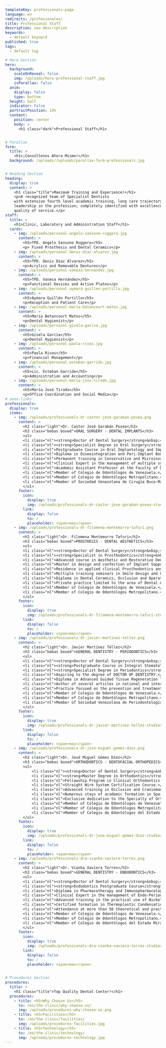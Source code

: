 ```yaml
---
templateKey: professionals-page
language: en
redirects: /profesionales/
title: Professional Staff
description: seo description
keywords:
  - default keyowrd
published: true
tags:
  - default tag

# Hero Section
hero:
  background:
    scaleOnReveal: false
    img: /uploads/hero-professional-staff.jpg
    isParallax: false
  anim:
    display: false
    type: bottom
  height: half
  indicator: false
  portraitPosition: 14%
  content:
    position: center
    body: >
      <h1 class="dark">Professional Staff</h1>


# Parallax
form:
  title: >
    <h1>¡Consúltenos Ahora Mismo!</h1>
  background: /uploads//uploads/parallax-form-professionals.jpg


# Heading Section
heading:
  display: true
  content: >
    <h1 class="title">Maximum Training and Experience!</h1>
    <p>A recognized team of Specialist Dentists
    with extensive fourth level academic training, long care trajectory and solid
    leadership in the profession; completely identified with excellence and optimum
    quality of service.</p>
staff:
  title: >
    <h1>Clinic, Laboratory and Administration Staff</h1>
  cards:
    - img: /uploads/personal-angelo-sansone-ruggero.jpg
      content: >
        <h5>TPD. Angelo Sansone Ruggero</h5>
        <p> Fixed Prosthesis and Dental Ceramics</p>
    - img: /uploads/personal-denis-diaz-alvarez.jpg
      content: >
        <h5>TPD. Denis Díaz Álvarez</h5>
        <p>Acrylics and Removable Dentures</p>
    - img: /uploads/personal-vanesa-hernandez.jpg
      content: >
        <h5>TPD. Vanesa Hernández</h5>
        <p>Functional Devices and Active Plates</p>
    - img: /uploads/personal-aymara-guillen-portillo.jpg
      content: >
        <h5>Aymara Guillén Portillo</h5>
        <p>Reception and Patient Care</p>
    - img: /uploads/personal-maria-betancourt-matos.jpg
      content: >
        <h5>María Betancourt Matos</h5>
        <p>Dental Hygienist</p>
    - img: /uploads/personal-gisela-garcia.jpg
      content: >
        <h5>Gisela García</h5>
        <p>Dental Hygienist</p>
    - img: /uploads/personal-paola-rivas.jpg
      content: >
        <h5>Paola Rivas</h5>
        <p>Financial Management</p>
    - img: /uploads/personal-esteban-garrido.jpg
      content: >
        <h5>Lic. Esteban Garrido</h5>
        <p>Administration and Accounting</p>
    - img: /uploads/personal-maria-jose-tirado.jpg
      content: >
        <h5>María José Tirado</h5>
        <p>Office Coordination and Social Media</p>
# anex-links
professionals:
  display: true
  items:
    - img: /uploads/professionals-dr-castor-jose-garaban-povea.png
      content: >
        <h2 class="light">Dr. Castor José Garabán Povea</h2>
        <h3 class="bebas boxed">ORAL SURGERY - DENTAL IMPLANTS</h3>
        <ul>
        <li class="nl"><strong>Doctor of Dental Surgery</strong>&nbsp;<em>(Universidad Central de Venezuela, 1994)</em>.</li>
        <li class="nl"><strong>Specialist Degree in Oral Surgery</strong>&nbsp;<em>(Universidad Central de Venezuela, 2006)</em>.</li>
        <li class="nl">Postgraduate Course in Oral Implantology and Implant Prosthodontics.</li>
        <li class="nl">Diploma in Osseointegration and Peri-Implant Bone Regeneration.</li>
        <li class="nl">Permanent training in Conservative and Microinvasive Surgical Techniques. </li>
        <li class="nl">Clinical Expert in the management of multiple systems of Advanced Oral Implantology. </li>
        <li class="nl">Academic Assistant Professor at the Faculty of Dentistry, U.C.V. </li>
        <li class="nl">Member of Colegio de Odontólogos de Venezuela.</li>
        <li class="nl">Member of Colegio de Odontólogos Metropolitano.</li>
        <li class="nl">Member of Sociedad Venezolana de Cirugía Buco-Maxilofacial&nbsp;<em>(S.V.C.B.M.F.)</em>.</li>
        </ul>
      footer:
        icon:
          display: true
          img: /uploads/professionals-dr-castor-jose-garaban-povea-studies.jpg
        link:
          display: false
          to: /
          placeholder: <span>mas</span>
    - img: /uploads/professionals-dr-filomena-montemurro-tafuri.png
      content: >
        <h2 class="light">Dr. Filomena Montemurro Tafuri</h2>
        <h3 class="bebas boxed">PROSTHESIS - DENTAL AESTHETICS</h3>
        <ul>
        <li class="nl"><strong>Doctor of Dental Surgery</strong>&nbsp;<em>(Universidad Santa María, 2001)</em>.</li>
        <li class="nl"><strong>Specialist in Prosthodontics</strong>&nbsp;<em>(Collegio dei Docenti di Odontoiatria, Italy, 2003).</em></li>
        <li class="nl">Advanced course in Aesthetic and Restorative Dentistry&nbsp;<em>(U.S.M., 2004).</em></li>
        <li class="nl">Master in design and confection of Implant Supported Restorations.</li>
        <li class="nl">Residence in applied clinical Prosthodontics and Implantology.</li>
        <li class="nl">Multiple training seminars in Smile Design and CAD-CAM Technologies.</li>
        <li class="nl">Diploma in Dental Ceramics, Occlusion and Operative Dentistry.</li>
        <li class="nl">Private practice limited to the area of Dental Aesthetics, Prosthetics and Oral Rehabilitation.</li>
        <li class="nl">Member of Colegio de Odontólogos de Venezuela.</li>
        <li class="nl">Member of Colegio de Odontólogos Metropolitano.</li>
        </ul>
      footer:
        icon:
          display: true
          img: /uploads/professionals-dr-filomena-montemurro-tafuri-studies.jpg
        link:
          display: false
          to: /
          placeholder: <span>mas</span>
    - img: /uploads/professionals-dr-javier-martinez-tellez.png
      content: >
        <h2 class="light">Dr. Javier Martínez Téllez</h2>
        <h3 class="bebas boxed">GENERAL DENTISTRY - PERIODONTICS</h3>
        <ul>
        <li class="nl"><strong>Doctor of Dental Surgery</strong>&nbsp;<em>(Universidad Central de Venezuela, 2000).</em></li>
        <li class="nl"><strong>Postgraduate Course in Integral Stomatology of the Adult</strong>&nbsp;<em>(Universidad Santa María, 2004).</em></li>
        <li class="nl"><strong>Specialist Degree in Periodontics</strong>&nbsp;<em>(Universidad Central de Venezuela, 2014).</em></li>
        <li class="nl">Aspiring to the degree of DOCTOR OF DENTISTRY.</li>
        <li class="nl">Diploma in Advanced Guided Tissue Regeneration Techniques.</li>
        <li class="nl">Author of several articles in national and international journals.</li>
        <li class="nl">Practice focused on the prevention and treatment of Periodontal Pathology.</li>
        <li class="nl">Member of Colegio de Odontólogos de Venezuela.</li>
        <li class="nl">Member of Colegio de Odontólogos Metropolitano.</li>
        <li class="nl">Member of Sociedad Venezolana de Periodontología.</li>
        </ul>
      footer:
        icon:
          display: true
          img: /uploads/professionals-dr-javier-martinez-tellez-studies.jpg
        link:
          display: false
          to: /
          placeholder: <span>mas</span>
    - img: /uploads/professionals-dr-jose-miguel-gomez-diez.png
      content: >
        <h2 class="light">Dr. José Miguel Gómez Díez</h2>
        <h3 class="bebas boxed">ORTHODONTICS - DENTOFACIAL ORTHOPEDICS</h3>
        <ul>
            <li class="nl"><strong>Doctor of Dental Surgery</strong>&nbsp;<em>(Universidad Central de Venezuela, 1996).</em></li>
            <li class="nl"><strong>Master Degree in Orthodontics</strong>&nbsp;<em>(Universidad Autónoma de Tamaulipas, Mexico, 2003).</em></li>
            <li class="nl">Fellowship Program in Clinical Orthodontics.</li>
            <li class="nl">Straight Wire System Certification Course.</li>
            <li class="nl">Advanced training in Occlusion and Craniomandibular Dysfunction.</li>
            <li class="nl">Numerous stays of academic formation in Spain, Mexico and USA.</li>
            <li class="nl">Exclusive dedication to the Specialty of Orthodontics and Dentofacial Orthopedics.</li>
            <li class="nl">Member of Colegio de Odontólogos de Venezuela.</li>
            <li class="nl">Member of Colegio de Odontólogos Metropolitano.</li>
            <li class="nl">Member of Colegio de Odontólogos del Estado Miranda.</li>
        </ul>
      footer:
        icon:
          display: true
          img: /uploads/professionals-dr-jose-miguel-gomez-diez-studies.jpg
        link:
          display: false
          to: /
          placeholder: <span>mas</span>
    - img: /uploads/professionals-dra-vianka-xaviera-torres.png
      content: >
        <h2 class="light">Dr. Vianka Xaviera Torres</h2>
        <h3 class="bebas boxed">GENERAL DENTISTRY - ENDODONTICS</h3>
        <ul>
        <li class="nl"><strong>Doctor of Dental Surgery</strong>&nbsp;<em>(Universidad Central de Venezuela, 2000).</em></li>
        <li class="nl"><strong>Endodontics Postgraduate Course</strong>&nbsp;<em>(Universidad Autónoma de Tamaulipas, Mexico, 2003)</em>.</li>
        <li class="nl">Diploma in Pharmacotherapy and Immunopharmacology.</li>
        <li class="nl">Clinical Expert in the management of Endo-Periodontal and Endo-Prosthetic Lesions.</li>
        <li class="nl">Advanced training in the practical use of Nickel-Titanium Rotary Systems.</li>
        <li class="nl">Certified formation in Thermoplastic Condensation and Obturation Techniques.</li>
        <li class="nl">Attendance at more than 50 theoretical and practical courses of the Specialty.</li>
        <li class="nl">Member of Colegio de Odontólogos de Venezuela.</li>
        <li class="nl">Member of Colegio de Odontólogos Metropolitano.</li>
        <li class="nl">Member of Colegio de Odontólogos del Estado Miranda.</li>
        </ul>
      footer:
        icon:
          display: true
          img: /uploads/professionals-dra-vianka-xaviera-torres-studies.jpg
        link:
          display: false
          to: /
          placeholder: <span>mas</span>
              

# Procedures Section
procedures:
  title: >
    <h1 class="title">Top Quality Dental Center!</h1>
  procedures:
    - title: <h5>Why Choose Us</h5>
      to: /en/the-clinic/why-choose-us/
      img: /uploads/procedures-why-choose-us.png
    - title: <h5>Facilities</h5>
      to: /en/the-clinic/facilities/
      img: /uploads/procedures-facilities.jpg
    - title: <h5>Technology</h5>
      to: /en/the-clinic/technology/
      img: /uploads/procedures-technology.jpg
---
```

